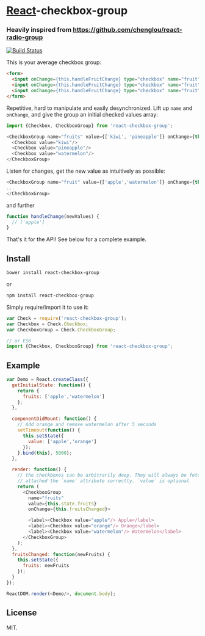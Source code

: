 # [React](http://facebook.github.io/react/)-checkbox-group
### Heavily inspired from https://github.com/chenglou/react-radio-group

[![Build Status](https://travis-ci.org/ziad-saab/react-checkbox-group.svg?branch=master)](https://travis-ci.org/ziad-saab/react-checkbox-group)

This is your average checkbox group:

```html
<form>
  <input onChange={this.handleFruitChange} type="checkbox" name="fruit" value="apple" />Apple
  <input onChange={this.handleFruitChange} type="checkbox" name="fruit" value="orange" />Orange
  <input onChange={this.handleFruitChange} type="checkbox" name="fruit" value="watermelon" />Watermelon
</form>
```

Repetitive, hard to manipulate and easily desynchronized.
Lift up `name` and `onChange`, and give the group an initial checked values array:

```javascript
import {Checkbox, CheckboxGroup} from 'react-checkbox-group';

<CheckboxGroup name="fruits" value={['kiwi', 'pineapple']} onChange={this.fruitsChanged}>
  <Checkbox value="kiwi"/>
  <Checkbox value="pineapple"/>
  <Checkbox value="watermelon"/>
</CheckboxGroup>
```

Listen for changes, get the new value as intuitively as possible:

```javascript
<CheckboxGroup name="fruit" value={['apple','watermelon']} onChange={this.handleChange}>
...
</CheckboxGroup>
```

and further

```javascript
function handleChange(newValues) {
  // ['apple']
}
```

That's it for the API! See below for a complete example.

## Install

```sh
bower install react-checkbox-group
```

or

```sh
npm install react-checkbox-group
```

Simply require/import it to use it:

```javascript
var Check = require('react-checkbox-group');
var Checkbox = Check.Checkbox;
var CheckboxGroup = Check.CheckboxGroup;

// or ES6
import {Checkbox, CheckboxGroup} from 'react-checkbox-group';
```

## Example

```javascript
var Demo = React.createClass({
  getInitialState: function() {
    return {
      fruits: ['apple','watermelon']
    };
  },

  componentDidMount: function() {
    // Add orange and remove watermelon after 5 seconds
    setTimeout(function() {
      this.setState({
        value: ['apple','orange']
      });
    }.bind(this), 5000);
  },

  render: function() {
    // the checkboxes can be arbitrarily deep. They will always be fetched and
    // attached the `name` attribute correctly. `value` is optional
    return (
      <CheckboxGroup
        name="fruits"
        value={this.state.fruits}
        onChange={this.fruitsChanged}>

        <label><Checkbox value="apple"/> Apple</label>
        <label><Checkbox value="orange"/> Orange</label>
        <label><Checkbox value="watermelon"/> Watermelon</label>
      </CheckboxGroup>
    );
  },
  fruitsChanged: function(newFruits) {
    this.setState({
      fruits: newFruits
    });
  }
});

ReactDOM.render(<Demo/>, document.body);
```

## License

MIT.
